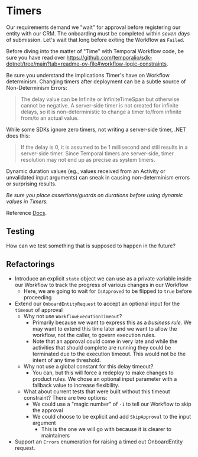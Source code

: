 # Timers

Our requirements demand we "wait" for approval before registering our entity with our CRM.
The onboarding must be completed within _seven days_ of submission. Let's wait that long before
exiting the Workflow as `Failed`.

Before diving into the matter of "Time" with Temporal Workflow code, be sure you have read over
https://github.com/temporalio/sdk-dotnet/tree/main?tab=readme-ov-file#workflow-logic-constraints.

Be sure you understand the implications Timer's have on Workflow determinism. 
Changing timers after deployment can be a subtle source of Non-Determinism Errors:
> The delay value can be Infinite or InfiniteTimeSpan but otherwise cannot be negative. A server-side timer is not created for infinite delays, so it is non-deterministic to change a timer to/from infinite from/to an actual value.

While some SDKs ignore zero timers, not writing a server-side timer, .NET does this:
> If the delay is 0, it is assumed to be 1 millisecond and still results in a server-side timer. Since Temporal timers are server-side, timer resolution may not end up as precise as system timers.

Dynamic duration values (eg., values received from an Activity or unvalidated input arguments) can sneak in causing
non-determinism errors or surprising results.

_Be sure you place assertions/guards on durations before using dynamic values in Timers._ 

Reference [Docs](https://dotnet.temporal.io/api/Temporalio.Workflows.Workflow.html#Temporalio_Workflows_Workflow_DelayAsync_System_TimeSpan_System_Nullable_System_Threading_CancellationToken___remarks).

## Testing 

How can we test something that is supposed to happen in the future?

## Refactorings

* Introduce an explicit `state` object we can use as a private variable inside our Workflow to track the progress of various changes in our Workflow
  * Here, we are going to wait for `IsApproved` to be flipped to `true` before proceeding
* Extend our `OnboardEntityRequest` to accept an optional input for the `timeout` of approval
  * Why not use `WorkflowExecutionTimeout`? 
    * Primarily because we want to express this as a _business rule_. We may want to extend this time later and we want to allow the workflow, not the caller, to govern execution rules.
    * Note that an approval could come in very late and while the activities that should complete are running they could be terminated due to the execution timeout. This would not be the intent of any time threshold.
  * Why not use a global constant for this delay timeout?
    * You can, but this will force a redeploy to make changes to product rules. We chose an optional input parameter with a fallback value to increase flexibility.
  * What about current tests that were built without this timeout constraint? There are two options:
    * We could use a "magic number" of `-1` to tell our Workflow to skip the approval
    * We could choose to be explicit and add `SkipApproval` to the input argument
      * This is the one we will go with because it is clearer to maintainers
* Support an `Errors`  enumeration for raising a timed out OnboardEntity request.
